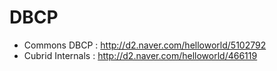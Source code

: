 # DBCP

- Commons DBCP : http://d2.naver.com/helloworld/5102792
- Cubrid Internals : http://d2.naver.com/helloworld/466119
